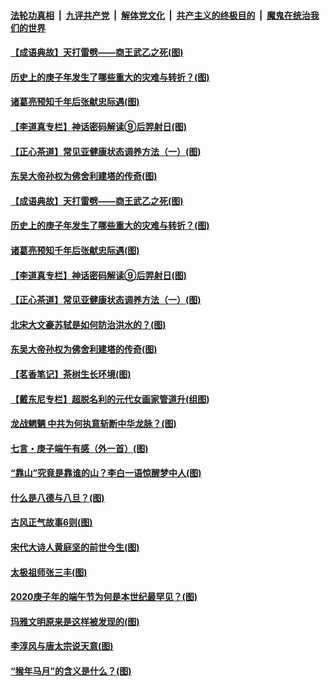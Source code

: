 ####  [法轮功真相](../../../../basic/blob/master/README.md?t=06300131) &nbsp;|&nbsp; [九评共产党](../../../../9ping.md/blob/master/README.md?t=06300131) &nbsp;|&nbsp; [解体党文化](../../../../jtdwh.md/blob/master/README.md?t=06300131)  &nbsp;|&nbsp; [共产主义的终极目的](../../../../gczydzjmd.md/blob/master/README.md?t=06300131) &nbsp;|&nbsp; [魔鬼在统治我们的世界](../../../../mgztzwmdsj.md/blob/master/README.md?t=06300131) 

#### [【成语典故】天打雷劈——商王武乙之死(图)](../pages/p7/937782.md?t=06300131) 

#### [历史上的庚子年发生了哪些重大的灾难与转折？(图)](../pages/p7/937991.md?t=06300131) 

#### [诸葛亮预知千年后张献忠际遇(图)](../pages/p7/937564.md?t=06300131) 

#### [【李道真专栏】神话密码解读⑨后羿射日(图)](../pages/p7/937560.md?t=06300131) 

#### [【正心茶道】常见亚健康状态调养方法（一）(图)](../pages/p7/937556.md?t=06300131) 

#### [东吴大帝孙权为佛舍利建塔的传奇(图)](../pages/p7/937764.md?t=06300131) 

#### [【成语典故】天打雷劈——商王武乙之死(图)](../pages/p7/937782.md?t=06300131) 

#### [历史上的庚子年发生了哪些重大的灾难与转折？(图)](../pages/p7/937991.md?t=06300131) 

#### [诸葛亮预知千年后张献忠际遇(图)](../pages/p7/937564.md?t=06300131) 

#### [【李道真专栏】神话密码解读⑨后羿射日(图)](../pages/p7/937560.md?t=06300131) 

#### [【正心茶道】常见亚健康状态调养方法（一）(图)](../pages/p7/937556.md?t=06300131) 

#### [北宋大文豪苏轼是如何防治洪水的？(图)](../pages/p7/937874.md?t=06300131) 

#### [东吴大帝孙权为佛舍利建塔的传奇(图)](../pages/p7/937764.md?t=06300131) 

#### [【茗香笔记】茶树生长环境(图)](../pages/p7/937562.md?t=06300131) 

#### [【戴东尼专栏】超脱名利的元代女画家管道升(组图)](../pages/p7/935043.md?t=06300131) 

#### [龙战魍魉 中共为何执意斩断中华龙脉？(图)](../pages/p7/937761.md?t=06300131) 

#### [七言・庚子端午有感（外一首）(图)](../pages/p7/937763.md?t=06300131) 

#### [“靠山”究竟是靠谁的山？李白一语惊醒梦中人(图)](../pages/p7/937659.md?t=06300131) 

#### [什么是八德与八旦？(图)](../pages/p7/937355.md?t=06300131) 

#### [古风正气故事6则(图)](../pages/p7/936931.md?t=06300131) 

#### [宋代大诗人黄庭坚的前世今生(图)](../pages/p7/937617.md?t=06300131) 

#### [太极祖师张三丰(图)](../pages/p7/937351.md?t=06300131) 

#### [2020庚子年的端午节为何是本世纪最罕见？(图)](../pages/p7/937552.md?t=06300131) 

#### [玛雅文明原来是这样被发现的(图)](../pages/p7/937511.md?t=06300131) 

#### [李淳风与唐太宗说天意(图)](../pages/p7/937350.md?t=06300131) 

#### [“猴年马月”的含义是什么？(图)](../pages/p7/937346.md?t=06300131) 

